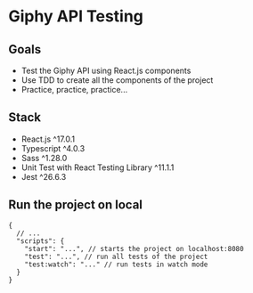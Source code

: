 # Giphy API Testing

## Goals

* Test the Giphy API using React.js components
* Use TDD to create all the components of the project
* Practice, practice, practice...

## Stack

* React.js ^17.0.1
* Typescript ^4.0.3
* Sass ^1.28.0
* Unit Test with React Testing Library ^11.1.1
* Jest ^26.6.3

## Run the project on local

```json5
{
  // ...
  "scripts": {
    "start": "...", // starts the project on localhost:8080
    "test": "...", // run all tests of the project
    "test:watch": "..." // run tests in watch mode
  }
}
```